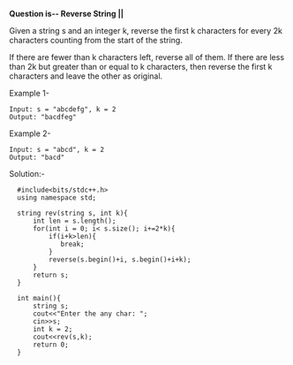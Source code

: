 **Question is-- Reverse String ||**

Given a string s and an integer k, reverse the first k characters for every 2k characters counting from the start of the string.

If there are fewer than k characters left, reverse all of them. If there are less than 2k but greater than or equal to k characters, then reverse the first k characters and leave the other as original.

Example 1-
```
Input: s = "abcdefg", k = 2
Output: "bacdfeg"
```

Example 2-
```
Input: s = "abcd", k = 2
Output: "bacd"
```

Solution:-
```
  #include<bits/stdc++.h>
  using namespace std;

  string rev(string s, int k){
      int len = s.length();
      for(int i = 0; i< s.size(); i+=2*k){
          if(i+k>len){
             break;
          }
          reverse(s.begin()+i, s.begin()+i+k);
      }
      return s;
  }

  int main(){
      string s;
      cout<<"Enter the any char: ";
      cin>>s;
      int k = 2;
      cout<<rev(s,k);
      return 0;
  }
  ```
